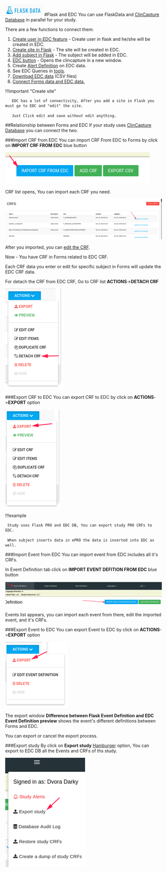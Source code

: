 <a href="https://www.flaskdata.io">![Screenshot](img/flaskdata_logo.PNG)</a>
#Flask and EDC
You can use FlaskData and [ClinCapture Database](./manage_studies.md#add-study) in parallel for your study.

There are a few functions to connect them:

1. [Create user in EDC feature](./manage_features.md#create-user-in-edc) - Create user in flask and he/she will be created in EDC.
2. [Create site in Flask](./manage_sites.md#add-a-new-site) - The site will be created in EDC.     
3. [Add subject in Flask](./manage_subjects.md#add-subject) - The subject will be added in EDC.
4. [EDC button](./study_dashboard.md#edc) - Opens the clincapture in a new window.
5. Create [Alert Definition](./manage_alerts_definitions.md#add-alerts-definition) on EDC data.
6. See EDC Queries in [tools](./tools.md).
7. [Download EDC data](./tools.md#download-study-data-csvs) (CSV files)
8. [Connect Forms data and EDC data.](flask_and_edc.md#relationship-between-forms-and-edc)
  
!!!important "Create site"
       
       EDC has a lot of connectivity, After you add a site in Flask you must go to EDC and "edit" the site.
        
       Just Click edit and save without edit anything.
        
##Relationship between Forms and EDC
If your study uses [ClinCapture Database](./manage_studies.md#add-study) you can connect the two.

###Import CRF from EDC
You can import CRF From EDC to Forms by click on **IMPORT CRF FROM EDC** blue button

![Screenshot](img/forms/forms_import_crf_from_edc.PNG)

CRF list opens, You can import each CRF you need.

![Screenshot](img/forms/import_crf_list.PNG)

After you imported, you can [edit the CRF](./manage_forms.md#edit-crf-item).

Now - You have CRF in Forms related to EDC CRF.

Each CRF data you enter or edit for specific subject in Forms will update the EDC CRF data.

For detach the CRF from EDC CRF, Go to CRF list **ACTIONS**->**DETACH CRF**

 ![Screenshot](img/forms/detach_crf.PNG)
 
###Export CRF to EDC
You can export CRF to EDC by click on **ACTIONS**->**EXPORT** option

 ![Screenshot](img/forms/export_crf.PNG)
 
!!!example
 
     Study uses Flask PRO and EDC DB, You can export study PRO CRFs to EDC.
     
     When subject inserts data in ePRO the data is inserted into EDC as well.
 

###Import Event from EDC
You can import event from EDC includes all it's CRFs.

In Event Definition tab click on **IMPORT EVENT DEFITION FROM EDC** blue button

![Screenshot](img/forms/import_event_from_edc.PNG)

Events list appears, you can import each event from there, edit the imported event, and it's CRFs.

###Export Event to EDC
You can export Event to EDC by click on **ACTIONS**->**EXPORT** option

![Screenshot](img/forms/export_event.PNG)

The export window **Difference between Flask Event Definition and EDC Event Definition preview** shows the event's different definitions between Forms and EDC.

You can export or cancel the export process.

###Export study
By click on **Export study** [Hamburger](./manage_forms.md#hamburger) option, You can export to EDC DB all the Events and CRFs of ths study.

![Screenshot](img/forms/export_study_to_edc.PNG)
